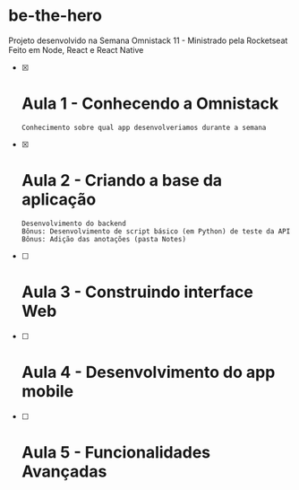 # be-the-hero

Projeto desenvolvido na Semana Omnistack 11 - Ministrado pela Rocketseat
Feito em Node, React e React Native

- [x] # Aula 1 - Conhecendo a Omnistack

      Conhecimento sobre qual app desenvolveriamos durante a semana

- [x] # Aula 2 - Criando a base da aplicação 

      Desenvolvimento do backend
      Bônus: Desenvolvimento de script básico (em Python) de teste da API
      Bônus: Adição das anotações (pasta Notes)

- [ ] # Aula 3 - Construindo interface Web

- [ ] # Aula 4 - Desenvolvimento do app mobile

- [ ] # Aula 5 - Funcionalidades Avançadas
